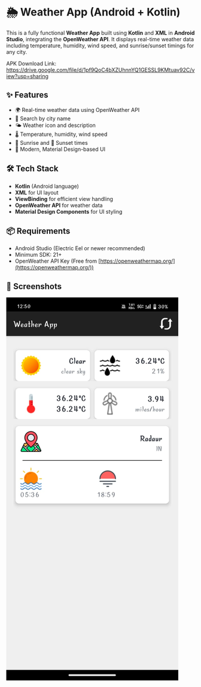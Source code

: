 # 🌦️ Weather App (Android + Kotlin)

This is a fully functional **Weather App** built using **Kotlin** and **XML** in **Android Studio**, integrating the **OpenWeather API**. It displays real-time weather data including temperature, humidity, wind speed, and sunrise/sunset timings for any city.

APK Download Link: https://drive.google.com/file/d/1pf9QoC4bXZUhnnYQ1GESSL9KMtuav92C/view?usp=sharing

## ✨ Features

- 🌍 Real-time weather data using OpenWeather API
- 📍 Search by city name
- 🌤️ Weather icon and description
- 🌡️ Temperature, humidity, wind speed
- 🌅 Sunrise and 🌇 Sunset times
- 💅 Modern, Material Design-based UI

## 🛠️ Tech Stack

- **Kotlin** (Android language)
- **XML** for UI layout
- **ViewBinding** for efficient view handling
- **OpenWeather API** for weather data
- **Material Design Components** for UI styling

## 📦 Requirements

- Android Studio (Electric Eel or newer recommended)
- Minimum SDK: 21+
- OpenWeather API Key (Free from [https://openweathermap.org/](https://openweathermap.org/))

## 🚀 Screenshots

![img.png](img.png)

